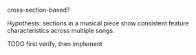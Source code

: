 cross-section-based?

Hypothesis: 
sections in a musical piece show consistent feature characteristics across multiple songs. 

TODO
first verify, then implement